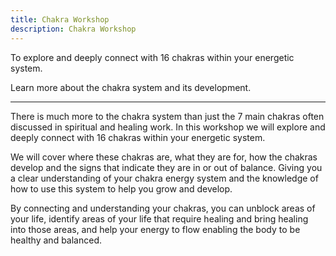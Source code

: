 ```yaml
---
title: Chakra Workshop
description: Chakra Workshop
---
```

To explore and deeply connect with 16 chakras within your energetic
system.

Learn more about the chakra system and its development.
<!--more-->
---

There is much more to the chakra system than just the 7 main chakras often discussed in spiritual and healing work. In this workshop we will explore and deeply connect with 16 chakras within your energetic system.

We will cover where these chakras are, what they are for, how the chakras develop and the signs that indicate they are in or out of balance. Giving you a clear understanding of your chakra energy system and the knowledge of how to use this system to help you grow and develop.

By connecting and understanding your chakras, you can unblock areas of your life, identify areas of your life that require healing and bring healing into those areas, and help your energy to flow enabling the body to be healthy and balanced.

